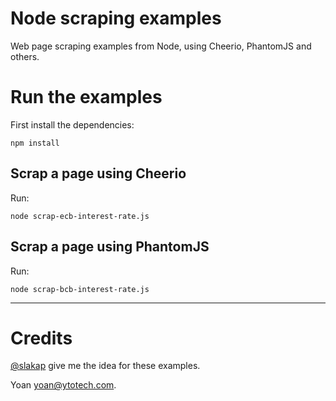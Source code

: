 # Node scraping examples

Web page scraping examples from Node, using Cheerio, PhantomJS and others.

# Run the examples

First install the dependencies:

```
npm install
```

## Scrap a page using Cheerio

Run:

```
node scrap-ecb-interest-rate.js
```

## Scrap a page using PhantomJS

Run:

```
node scrap-bcb-interest-rate.js
```

-----------------------------------------

# Credits

[@slakap](https://github.com/slaklad) give me the idea for these examples.

Yoan <yoan@ytotech.com>.
